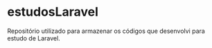 # estudosLaravel
Repositório utilizado para armazenar os códigos que desenvolvi para estudo de Laravel.
